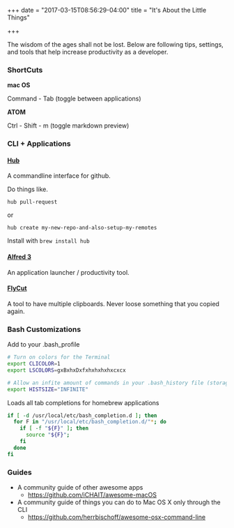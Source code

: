 +++
date = "2017-03-15T08:56:29-04:00"
title = "It's About the Little Things"

+++

The wisdom of the ages shall not be lost.   Below are following tips, settings, and tools that help increase productivity as a developer.  

<!--more-->

### ShortCuts
__mac OS__

Command - Tab (toggle between applications)

__ATOM__

Ctrl - Shift - m  (toggle markdown preview)

### CLI + Applications

#### [Hub](https://github.com/github/hub)
A commandline interface for github.

Do things like.

`hub pull-request`

or

`hub create my-new-repo-and-also-setup-my-remotes`

Install with `brew install hub`

#### [Alfred 3](https://www.alfredapp.com)
An application launcher / productivity tool.

#### [FlyCut](https://itunes.apple.com/us/app/flycut-clipboard-manager/id442160987?mt=12)
A tool to have multiple clipboards.  Never loose something that you copied again.

### Bash Customizations
Add to your .bash_profile

```sh
# Turn on colors for the Terminal
export CLICOLOR=1
export LSCOLORS=gxBxhxDxfxhxhxhxhxcxcx

# Allow an infite amount of commands in your .bash_history file (storage is cheap)
export HISTSIZE="INFINITE"
```

Loads all tab completions for homebrew applications
```sh
if [ -d /usr/local/etc/bash_completion.d ]; then
  for F in "/usr/local/etc/bash_completion.d/"*; do
    if [ -f "${F}" ]; then
      source "${F}";
    fi
  done
fi
```

### Guides

* A community guide of other awesome apps
  * https://github.com/iCHAIT/awesome-macOS
* A community guide of things you can do to Mac OS X only through the CLI
  * https://github.com/herrbischoff/awesome-osx-command-line
